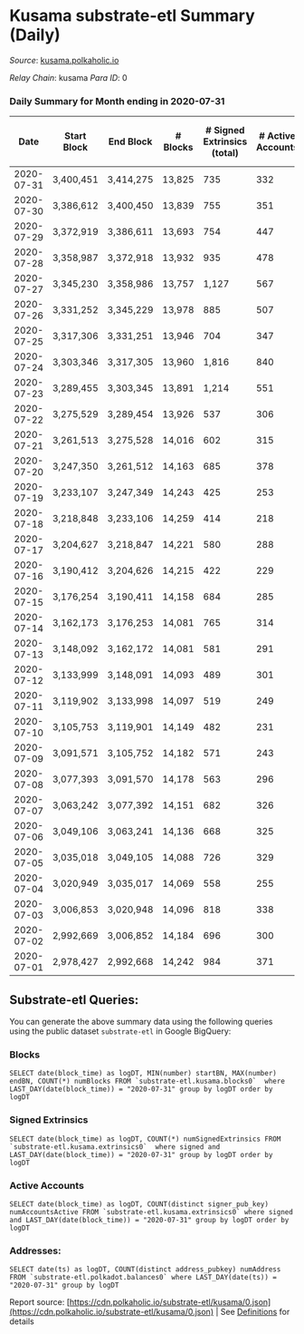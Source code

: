 # Kusama substrate-etl Summary (Daily)

_Source_: [kusama.polkaholic.io](https://kusama.polkaholic.io)

*Relay Chain*: kusama
*Para ID*: 0



### Daily Summary for Month ending in 2020-07-31


| Date | Start Block | End Block | # Blocks | # Signed Extrinsics (total) | # Active Accounts | # Passive | # New | # Addresses with Balances | # Events | # Transfers | # XCM Transfers In | # XCM Transfers Out |
| ---- | ----------- | --------- | -------- | --------------------------- | ----------------- | --------- | ----- | ------------------------- | -------- | ----------- | ------------------ | ------------------- |
| 2020-07-31 | 3,400,451 | 3,414,275 | 13,825  | 735 | 332 |  |  | 13,881 | 59,885 | 311 ($14,610,963.79) |   |   |
| 2020-07-30 | 3,386,612 | 3,400,450 | 13,839  | 755 | 351 |  |  |  | 56,218 | 241 ($26,192,746.00) |   |   |
| 2020-07-29 | 3,372,919 | 3,386,611 | 13,693  | 754 | 447 |  |  |  | 56,870 | 224 ($15,911,945.96) |   |   |
| 2020-07-28 | 3,358,987 | 3,372,918 | 13,932  | 935 | 478 |  |  |  | 58,629 | 355 ($23,761,536.44) |   |   |
| 2020-07-27 | 3,345,230 | 3,358,986 | 13,757  | 1,127 | 567 |  |  |  | 63,841 | 323 ($45,095,000.99) |   |   |
| 2020-07-26 | 3,331,252 | 3,345,229 | 13,978  | 885 | 507 |  |  |  | 58,898 | 399 ($14,759,520.11) |   |   |
| 2020-07-25 | 3,317,306 | 3,331,251 | 13,946  | 704 | 347 |  |  |  | 56,777 | 354 ($39,550,317.49) |   |   |
| 2020-07-24 | 3,303,346 | 3,317,305 | 13,960  | 1,816 | 840 |  |  |  | 63,086 | 1,167 ($199,176,133.42) |   |   |
| 2020-07-23 | 3,289,455 | 3,303,345 | 13,891  | 1,214 | 551 |  |  |  | 61,671 | 714 ($130,787,306.04) |   |   |
| 2020-07-22 | 3,275,529 | 3,289,454 | 13,926  | 537 | 306 |  |  |  | 57,631 | 158 ($7,930,842.38) |   |   |
| 2020-07-21 | 3,261,513 | 3,275,528 | 14,016  | 602 | 315 |  |  |  | 60,964 | 147 ($17,371,448.79) |   |   |
| 2020-07-20 | 3,247,350 | 3,261,512 | 14,163  | 685 | 378 |  |  |  | 57,709 | 217 ($28,948,010.95) |   |   |
| 2020-07-19 | 3,233,107 | 3,247,349 | 14,243  | 425 | 253 |  |  |  | 56,358 | 127 ($5,423,030.40) |   |   |
| 2020-07-18 | 3,218,848 | 3,233,106 | 14,259  | 414 | 218 |  |  |  | 54,695 | 138 ($8,021,574.10) |   |   |
| 2020-07-17 | 3,204,627 | 3,218,847 | 14,221  | 580 | 288 |  |  |  | 57,406 | 216 ($13,788,452.05) |   |   |
| 2020-07-16 | 3,190,412 | 3,204,626 | 14,215  | 422 | 229 |  |  |  | 54,427 | 180 ($11,280,619.88) |   |   |
| 2020-07-15 | 3,176,254 | 3,190,411 | 14,158  | 684 | 285 |  |  |  | 64,744 | 197 ($12,182,786.52) |   |   |
| 2020-07-14 | 3,162,173 | 3,176,253 | 14,081  | 765 | 314 |  |  |  | 55,390 | 318 ($7,123,350.61) |   |   |
| 2020-07-13 | 3,148,092 | 3,162,172 | 14,081  | 581 | 291 |  |  |  | 58,125 | 151 ($27,432,779.93) |   |   |
| 2020-07-12 | 3,133,999 | 3,148,091 | 14,093  | 489 | 301 |  |  |  | 64,339 | 137 ($26,202,278.25) |   |   |
| 2020-07-11 | 3,119,902 | 3,133,998 | 14,097  | 519 | 249 |  |  |  | 56,299 | 269 ($13,787,373.50) |   |   |
| 2020-07-10 | 3,105,753 | 3,119,901 | 14,149  | 482 | 231 |  |  |  | 54,886 | 198 ($21,563,985.50) |   |   |
| 2020-07-09 | 3,091,571 | 3,105,752 | 14,182  | 571 | 243 |  |  |  | 55,498 | 234 ($36,044,897.64) |   |   |
| 2020-07-08 | 3,077,393 | 3,091,570 | 14,178  | 563 | 296 |  |  |  | 56,113 | 246 ($40,997,172.66) |   |   |
| 2020-07-07 | 3,063,242 | 3,077,392 | 14,151  | 682 | 326 |  |  |  | 56,341 | 284 ($14,721,291.91) |   |   |
| 2020-07-06 | 3,049,106 | 3,063,241 | 14,136  | 668 | 325 |  |  |  | 56,623 | 272 ($15,460,384.17) |   |   |
| 2020-07-05 | 3,035,018 | 3,049,105 | 14,088  | 726 | 329 |  |  |  | 56,753 | 266 ($10,475,332.77) |   |   |
| 2020-07-04 | 3,020,949 | 3,035,017 | 14,069  | 558 | 255 |  |  |  | 53,965 | 239 ($8,124,235.59) |   |   |
| 2020-07-03 | 3,006,853 | 3,020,948 | 14,096  | 818 | 338 |  |  |  | 57,245 | 277 ($6,297,893.79) |   |   |
| 2020-07-02 | 2,992,669 | 3,006,852 | 14,184  | 696 | 300 |  |  |  | 54,717 | 333 ($18,599,814.39) |   |   |
| 2020-07-01 | 2,978,427 | 2,992,668 | 14,242  | 984 | 371 |  |  |  | 57,286 | 407 ($20,405,711.72) |   |   |

## Substrate-etl Queries:
You can generate the above summary data using the following queries using the public dataset `substrate-etl` in Google BigQuery:


### Blocks
```
SELECT date(block_time) as logDT, MIN(number) startBN, MAX(number) endBN, COUNT(*) numBlocks FROM `substrate-etl.kusama.blocks0`  where LAST_DAY(date(block_time)) = "2020-07-31" group by logDT order by logDT
```


### Signed Extrinsics
```
SELECT date(block_time) as logDT, COUNT(*) numSignedExtrinsics FROM `substrate-etl.kusama.extrinsics0`  where signed and LAST_DAY(date(block_time)) = "2020-07-31" group by logDT order by logDT
```


### Active Accounts
```
SELECT date(block_time) as logDT, COUNT(distinct signer_pub_key) numAccountsActive FROM `substrate-etl.kusama.extrinsics0` where signed and LAST_DAY(date(block_time)) = "2020-07-31" group by logDT order by logDT
```


### Addresses:
```
SELECT date(ts) as logDT, COUNT(distinct address_pubkey) numAddress FROM `substrate-etl.polkadot.balances0` where LAST_DAY(date(ts)) = "2020-07-31" group by logDT
```



Report source: [https://cdn.polkaholic.io/substrate-etl/kusama/0.json](https://cdn.polkaholic.io/substrate-etl/kusama/0.json) | See [Definitions](/DEFINITIONS.md) for details
